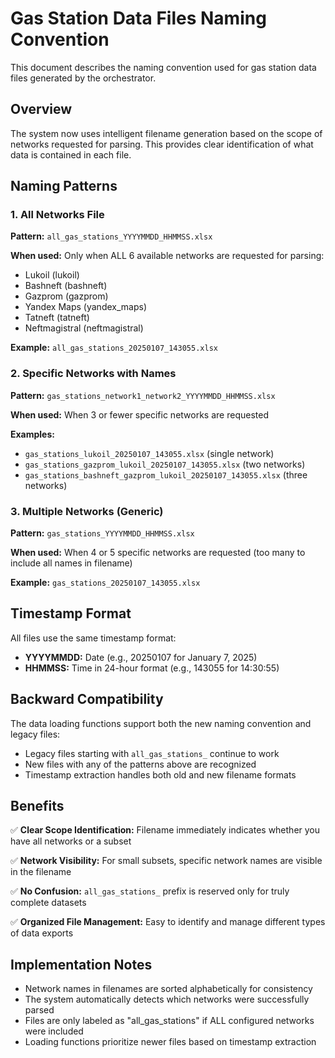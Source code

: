 # Gas Station Data Files Naming Convention

This document describes the naming convention used for gas station data files generated by the orchestrator.

## Overview

The system now uses intelligent filename generation based on the scope of networks requested for parsing. This provides clear identification of what data is contained in each file.

## Naming Patterns

### 1. All Networks File
**Pattern:** `all_gas_stations_YYYYMMDD_HHMMSS.xlsx`

**When used:** Only when ALL 6 available networks are requested for parsing:
- Lukoil (lukoil)
- Bashneft (bashneft) 
- Gazprom (gazprom)
- Yandex Maps (yandex_maps)
- Tatneft (tatneft)
- Neftmagistral (neftmagistral)

**Example:** `all_gas_stations_20250107_143055.xlsx`

### 2. Specific Networks with Names
**Pattern:** `gas_stations_network1_network2_YYYYMMDD_HHMMSS.xlsx`

**When used:** When 3 or fewer specific networks are requested

**Examples:**
- `gas_stations_lukoil_20250107_143055.xlsx` (single network)
- `gas_stations_gazprom_lukoil_20250107_143055.xlsx` (two networks)
- `gas_stations_bashneft_gazprom_lukoil_20250107_143055.xlsx` (three networks)

### 3. Multiple Networks (Generic)
**Pattern:** `gas_stations_YYYYMMDD_HHMMSS.xlsx`

**When used:** When 4 or 5 specific networks are requested (too many to include all names in filename)

**Example:** `gas_stations_20250107_143055.xlsx`

## Timestamp Format

All files use the same timestamp format:
- **YYYYMMDD:** Date (e.g., 20250107 for January 7, 2025)
- **HHMMSS:** Time in 24-hour format (e.g., 143055 for 14:30:55)

## Backward Compatibility

The data loading functions support both the new naming convention and legacy files:
- Legacy files starting with `all_gas_stations_` continue to work
- New files with any of the patterns above are recognized
- Timestamp extraction handles both old and new filename formats

## Benefits

✅ **Clear Scope Identification:** Filename immediately indicates whether you have all networks or a subset

✅ **Network Visibility:** For small subsets, specific network names are visible in the filename

✅ **No Confusion:** `all_gas_stations_` prefix is reserved only for truly complete datasets

✅ **Organized File Management:** Easy to identify and manage different types of data exports

## Implementation Notes

- Network names in filenames are sorted alphabetically for consistency
- The system automatically detects which networks were successfully parsed
- Files are only labeled as "all_gas_stations" if ALL configured networks were included
- Loading functions prioritize newer files based on timestamp extraction